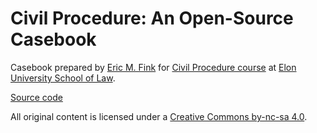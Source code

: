 # Civil Procedure: An Open-Source Casebook

Casebook prepared by [Eric M. Fink](https://www.emfink.net/ElonLaw/) for [Civil Procedure course](https://www.emfink.net/CivPro/) at [Elon University School of Law](https://www.elon.edu/u/law/).

[Source code]()

All original content is licensed under a [Creative Commons by-nc-sa 4.0](https://creativecommons.org/licenses/by-nc-sa/4.0/). 


